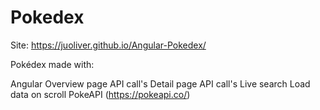 # Pokedex

Site: https://juoliver.github.io/Angular-Pokedex/

Pokédex made with:

Angular
Overview page API call's
Detail page API call's
Live search
Load data on scroll
PokeAPI (https://pokeapi.co/)
